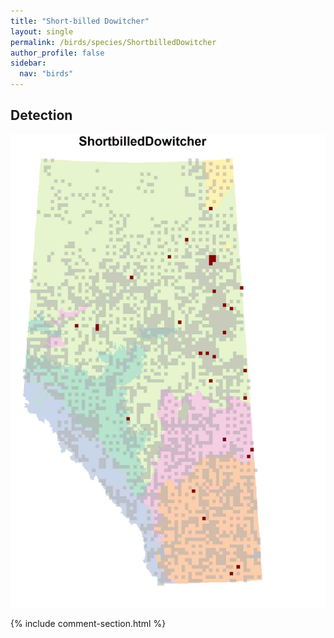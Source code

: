 ```yaml
---
title: "Short-billed Dowitcher"
layout: single
permalink: /birds/species/ShortbilledDowitcher
author_profile: false
sidebar:
  nav: "birds"
---
```


<h2>Detection</h2>

![](/assets/images/birds/ShortbilledDowitcher/det.jpg)

{% include comment-section.html %}
